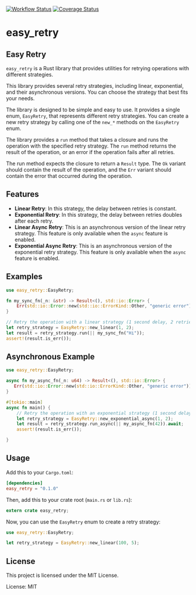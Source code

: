 [![Workflow Status](https://github.com/cigani/easy_retry/workflows/main/badge.svg)](https://github.com/cigani/easy_retry/actions?query=workflow%3A%22main%22)
[![Coverage Status](https://codecov.io/gh/cigani/easy_retry/branch/main/graph/badge.svg)](https://codecov.io/gh/cigani/easy_retry)

# easy_retry

## Easy Retry

`easy_retry` is a Rust library that provides utilities for retrying operations with different strategies.

This library provides several retry strategies, including linear, exponential, and their asynchronous versions. You can choose the strategy that best fits your needs.

The library is designed to be simple and easy to use. It provides a single enum, `EasyRetry`, that represents different retry strategies. You can create a new retry strategy by calling one of the `new_*` methods on the `EasyRetry` enum.

The library provides a `run` method that takes a closure and runs the operation with the specified retry strategy. The `run` method returns the result of the operation, or an error if the operation fails after all retries.

The run method expects the closure to return a `Result` type. The `Ok` variant should contain the result of the operation, and the `Err` variant should contain the error that occurred during the operation.

## Features

* **Linear Retry**: In this strategy, the delay between retries is constant.
* **Exponential Retry**: In this strategy, the delay between retries doubles after each retry.
* **Linear Async Retry**: This is an asynchronous version of the linear retry strategy. This feature is only available when the `async` feature is enabled.
* **Exponential Async Retry**: This is an asynchronous version of the exponential retry strategy. This feature is only available when the `async` feature is enabled.

## Examples

```rust
use easy_retry::EasyRetry;

fn my_sync_fn(_n: &str) -> Result<(), std::io::Error> {
    Err(std::io::Error::new(std::io::ErrorKind::Other, "generic error"))
}

// Retry the operation with a linear strategy (1 second delay, 2 retries)
let retry_strategy = EasyRetry::new_linear(1, 2);
let result = retry_strategy.run(|| my_sync_fn("Hi"));
assert!(result.is_err());

```

## Asynchronous Example

```rust
use easy_retry::EasyRetry;

async fn my_async_fn(_n: u64) -> Result<(), std::io::Error> {
   Err(std::io::Error::new(std::io::ErrorKind::Other, "generic error"))
}

#[tokio::main]
async fn main() {
    // Retry the operation with an exponential strategy (1 second delay, 2 retries)
    let retry_strategy = EasyRetry::new_exponential_async(1, 2);
    let result = retry_strategy.run_async(|| my_async_fn(42)).await;
    assert!(result.is_err());

}
```
## Usage

Add this to your `Cargo.toml`:

```toml
[dependencies]
easy_retry = "0.1.0"
```

Then, add this to your crate root (`main.rs` or `lib.rs`):

```rust
extern crate easy_retry;
```

Now, you can use the `EasyRetry` enum to create a retry strategy:

```rust
use easy_retry::EasyRetry;

let retry_strategy = EasyRetry::new_linear(100, 5);
```

## License

This project is licensed under the MIT License.

License: MIT
